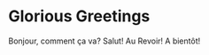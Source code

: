 <h1>Glorious Greetings</h1>

<p lang="fr"> Bonjour, comment ça va?   Salut!   Au Revoir!    A bientôt! </p>


